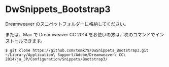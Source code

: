DwSnippets_Bootstrap3
=====================

Dreamweaver のスニペットフォルダーに格納してください。

または、Mac で Dreamweaver CC 2014 をお使いの方は、次のコマンドでインストールできます。

```
$ git clone https://github.com/tomk79/DwSnippets_Bootstrap3.git ~/Library/Application\ Support/Adobe/Dreamweaver\ CC\ 2014/ja_JP/Configuration/Snippets/Bootstrap3/
```



